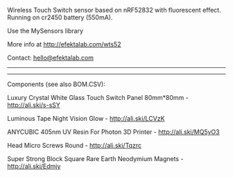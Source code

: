 Wireless Touch Switch sensor based on nRF52832 with fluorescent effect. Running on cr2450 battery (550mA).

Use the MySensors library

More info at http://efektalab.com/wts52

Contact: hello@efektalab.com



---

---

Components (see also BOM.CSV):

Luxury Crystal White Glass Touch Switch Panel 80mm*80mm - http://ali.ski/s-sSY

Luminous Tape Night Vision Glow - http://ali.ski/LCVzK

ANYCUBIC 405nm UV Resin For Photon 3D Printer - http://ali.ski/MQ5yO3

Head Micro Screws Round - http://ali.ski/Tqzrc

Super Strong Block Square Rare Earth Neodymium Magnets - http://ali.ski/Edmjy

